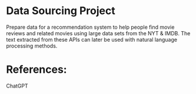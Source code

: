 # Data Sourcing Project

Prepare data for a recommendation system to help people find movie reviews and related movies using large data sets from the NYT &
IMDB. The text extracted from these APIs can later be used with natural language processing methods.

# References:

ChatGPT

 
